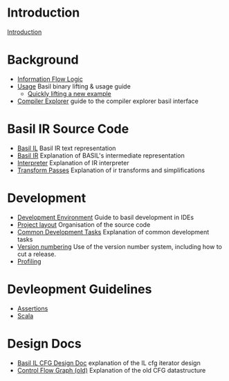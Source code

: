 # Introduction

[Introduction](readme.md)

# Background

- [Information Flow Logic](infoflow-logic.md)
- [Usage](usage.md) Basil binary lifting & usage guide
  - [Quickly lifting a new example](quick-lifting.md)
- [Compiler Explorer](compiler-explorer.md) guide to the compiler explorer basil interface

# Basil IR Source Code

- [Basil IL](development/basil-il.md) Basil IR text representation
- [Basil IR](development/basil-ir.md) Explanation of BASIL's intermediate representation
- [Interpreter](development/interpreter.md) Explanation of IR interpreter
- [Transform Passes](development/transforms.md) Explanation of ir transforms and simplifications

# Development

- [Development Environment](development/editor-setup.md) Guide to basil development in IDEs
- [Project layout](development/project-layout.md) Organisation of the source code
- [Common Development Tasks](development/readme.md) Explanation of common development tasks
- [Version numbering](development/versioning.md) Use of the version number system, including how to cut a release.
- [Profiling](development/profiling.md)

# Devleopment Guidelines

- [Assertions](development/assertions.md)
- [Scala](development/scala.md)

# Design Docs

- [Basil IL CFG Design Doc](il-cfg.md) explanation of the IL cfg iterator design
- [Control Flow Graph (old)](development/cfg.md) Explanation of the old CFG datastructure
